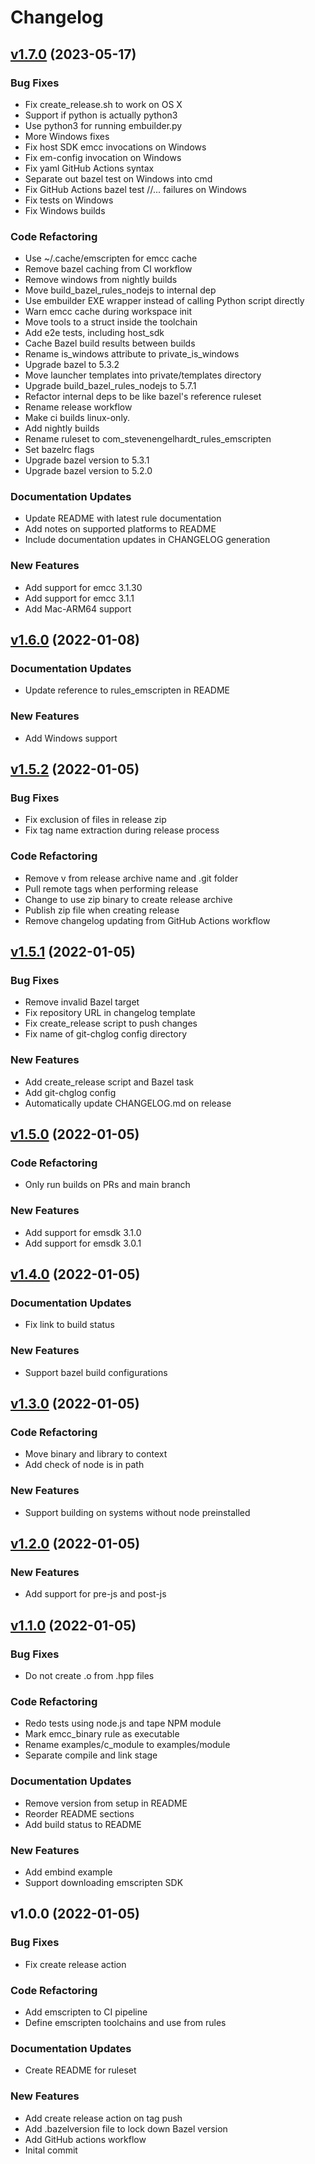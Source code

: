 # Changelog

<a name="v1.7.0"></a>
## [v1.7.0](https://github.com/sengelha/rules_emscripten/compare/v1.6.0...v1.7.0) (2023-05-17)
### Bug Fixes

* Fix create_release.sh to work on OS X
* Support if python is actually python3
* Use python3 for running embuilder.py
* More Windows fixes
* Fix host SDK emcc invocations on Windows
* Fix em-config invocation on Windows
* Fix yaml GitHub Actions syntax
* Separate out bazel test on Windows into cmd
* Fix GitHub Actions bazel test //... failures on Windows
* Fix tests on Windows
* Fix Windows builds

### Code Refactoring

* Use ~/.cache/emscripten for emcc cache
* Remove bazel caching from CI workflow
* Remove windows from nightly builds
* Move build_bazel_rules_nodejs to internal dep
* Use embuilder EXE wrapper instead of calling Python script directly
* Warn emcc cache during workspace init
* Move tools to a struct inside the toolchain
* Add e2e tests, including host_sdk
* Cache Bazel build results between builds
* Rename is_windows attribute to private_is_windows
* Upgrade bazel to 5.3.2
* Move launcher templates into private/templates directory
* Upgrade build_bazel_rules_nodejs to 5.7.1
* Refactor internal deps to be like bazel's reference ruleset
* Rename release workflow
* Make ci builds linux-only.
* Add nightly builds
* Rename ruleset to com_stevenengelhardt_rules_emscripten
* Set bazelrc flags
* Upgrade bazel version to 5.3.1
* Upgrade bazel version to 5.2.0

### Documentation Updates

* Update README with latest rule documentation
* Add notes on supported platforms to README
* Include documentation updates in CHANGELOG generation

### New Features

* Add support for emcc 3.1.30
* Add support for emcc 3.1.1
* Add Mac-ARM64 support


<a name="v1.6.0"></a>
## [v1.6.0](https://github.com/sengelha/rules_emscripten/compare/v1.5.2...v1.6.0) (2022-01-08)
### Documentation Updates

* Update reference to rules_emscripten in README

### New Features

* Add Windows support


<a name="v1.5.2"></a>
## [v1.5.2](https://github.com/sengelha/rules_emscripten/compare/v1.5.1...v1.5.2) (2022-01-05)
### Bug Fixes

* Fix exclusion of files in release zip
* Fix tag name extraction during release process

### Code Refactoring

* Remove v from release archive name and .git folder
* Pull remote tags when performing release
* Change to use zip binary to create release archive
* Publish zip file when creating release
* Remove changelog updating from GitHub Actions workflow


<a name="v1.5.1"></a>
## [v1.5.1](https://github.com/sengelha/rules_emscripten/compare/v1.5.0...v1.5.1) (2022-01-05)
### Bug Fixes

* Remove invalid Bazel target
* Fix repository URL in changelog template
* Fix create_release script to push changes
* Fix name of git-chglog config directory

### New Features

* Add create_release script and Bazel task
* Add git-chglog config
* Automatically update CHANGELOG.md on release


<a name="v1.5.0"></a>
## [v1.5.0](https://github.com/sengelha/rules_emscripten/compare/v1.4.0...v1.5.0) (2022-01-05)
### Code Refactoring

* Only run builds on PRs and main branch

### New Features

* Add support for emsdk 3.1.0
* Add support for emsdk 3.0.1


<a name="v1.4.0"></a>
## [v1.4.0](https://github.com/sengelha/rules_emscripten/compare/v1.3.0...v1.4.0) (2022-01-05)
### Documentation Updates

* Fix link to build status

### New Features

* Support bazel build configurations


<a name="v1.3.0"></a>
## [v1.3.0](https://github.com/sengelha/rules_emscripten/compare/v1.2.0...v1.3.0) (2022-01-05)
### Code Refactoring

* Move binary and library to context
* Add check of node is in path

### New Features

* Support building on systems without node preinstalled


<a name="v1.2.0"></a>
## [v1.2.0](https://github.com/sengelha/rules_emscripten/compare/v1.1.0...v1.2.0) (2022-01-05)
### New Features

* Add support for pre-js and post-js


<a name="v1.1.0"></a>
## [v1.1.0](https://github.com/sengelha/rules_emscripten/compare/v1.0.0...v1.1.0) (2022-01-05)
### Bug Fixes

* Do not create .o from .hpp files

### Code Refactoring

* Redo tests using node.js and tape NPM module
* Mark emcc_binary rule as executable
* Rename examples/c_module to examples/module
* Separate compile and link stage

### Documentation Updates

* Remove version from setup in README
* Reorder README sections
* Add build status to README

### New Features

* Add embind example
* Support downloading emscripten SDK


<a name="v1.0.0"></a>
## v1.0.0 (2022-01-05)
### Bug Fixes

* Fix create release action

### Code Refactoring

* Add emscripten to CI pipeline
* Define emscripten toolchains and use from rules

### Documentation Updates

* Create README for ruleset

### New Features

* Add create release action on tag push
* Add .bazelversion file to lock down Bazel version
* Add GitHub actions workflow
* Inital commit

